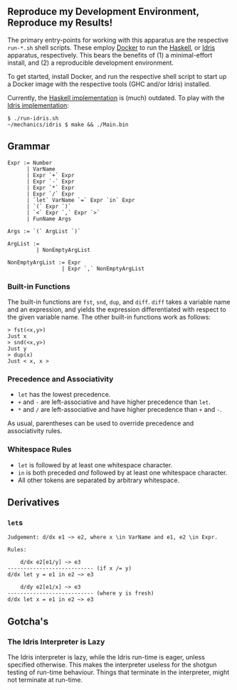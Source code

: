 ## Reproduce my Development Environment, Reproduce my Results!

The primary entry-points for working with this apparatus are the respective
`run-*.sh` shell scripts. These employ [Docker](https://www.docker.com) to run
the [Haskell](run-haskell.sh), or [Idris](run-idris.sh) apparatus,
respectively.  This bears the benefits of (1) a minimal-effort install, and (2)
a reproducible development environment.

To get started, install Docker, and run the respective shell script to start up
a Docker image with the respective tools (GHC and/or Idris) installed.

Currently, the [Haskell implementation](haskell) is (much) outdated. To play
with the [Idris implementation](idris):

```
$ ./run-idris.sh
~/mechanics/idris $ make && ./Main.bin
```

## Grammar

```
Expr := Number
      | VarName
      | Expr `+` Expr
      | Expr `-` Expr
      | Expr `*` Expr
      | Expr `/` Expr
      | `let` VarName `=` Expr `in` Expr
      | `(` Expr `)`
      | `<` Expr `,` Expr `>`
      | FunName Args

Args := `(` ArgList `)`

ArgList :=
         | NonEmptyArgList

NonEmptyArgList := Expr
                 | Expr `,` NonEmptyArgList
```

### Built-in Functions

The built-in functions are `fst`, `snd`, `dup`, and `diff`. `diff` takes a
variable name and an expression, and yields the expression differentiated with
respect to the given variable name. The other built-in functions work as
follows:

```
> fst(<x,y>)
Just x
> snd(<x,y>)
Just y
> dup(x)
Just < x, x >
```

### Precedence and Associativity

* `let` has the lowest precedence.
* `+` and `-` are left-associative and have higher precedence than `let`.
* `*` and `/` are left-associative and have higher precedence than `+` and `-`.

As usual, parentheses can be used to override precedence and associativity
rules.

### Whitespace Rules

* `let` is followed by at least one whitespace character.
* `in` is both preceded _and_ followed by at least one whitespace character.
* All other tokens are separated by arbitrary whitespace.

## Derivatives

### `let`s

```
Judgement: d/dx e1 ~> e2, where x \in VarName and e1, e2 \in Expr.

Rules:

    d/dx e2[e1/y] ~> e3
--------------------------- (if x /= y)
d/dx let y = e1 in e2 ~> e3

    d/dy e2[e1/x] ~> e3
--------------------------- (where y is fresh)
d/dx let x = e1 in e2 ~> e3

```

## Gotcha's

### The Idris Interpreter is Lazy

The Idris interpreter is lazy, while the Idris run-time is eager, unless
specified otherwise. This makes the interpreter useless for the shotgun testing
of run-time behaviour. Things that terminate in the interpreter, might not
terminate at run-time.
